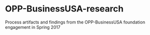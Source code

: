 # OPP-BusinessUSA-research
Process artifacts and findings from the OPP-BusinessUSA foundation engagement in Spring 2017
